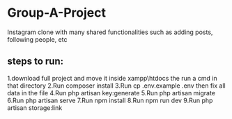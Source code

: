 # Group-A-Project
Instagram clone with many shared functionalities such as adding posts, following people, etc

## steps to run: 
1.download full project and move it inside xampp\htdocs the run a cmd in that directory
2.Run composer install
3.Run cp .env.example .env then fix all data in the file
4.Run php artisan key:generate
5.Run php artisan migrate
6.Run php artisan serve
7.Run npm install
8.Run npm run dev
9.Run php artisan storage:link

